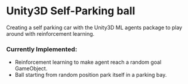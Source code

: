 # Unity3D Self-Parking ball
Creating a self parking car with the Unity3D ML agents package to play around with reinforcement learning. 

### Currently Implemented:
- Reinforcement learning to make agent reach a random goal GameObject.
- Ball starting from random position park itself in a parking bay.
